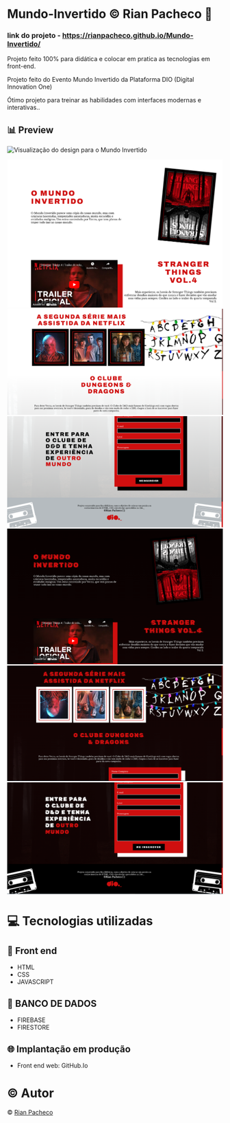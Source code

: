 # Mundo-Invertido &copy; Rian Pacheco 🚀

### link do projeto - https://rianpacheco.github.io/Mundo-Invertido/

 Projeto feito 100% para didática e colocar em pratica as tecnologias em front-end.

 Projeto feito do Evento Mundo Invertido da Plataforma DIO (Digital Innovation One)
 
 Ótimo projeto para treinar as habilidades com interfaces modernas e interativas..

## 📊 Preview

![Visualização do design para o Mundo Invertido](https://media-exp1.licdn.com/dms/image/C4D22AQEhHMSxwrM7ZQ/feedshare-shrink_2048_1536/0/1661891973085?e=2147483647&v=beta&t=rEYSaF2VNDST0qSb9JG2pGpqfxJ1GBmGdZFd1YLap4g)

<img src="./images/Preview/Preview-Desktop(1).PNG" />
<img src="./images/Preview/Preview-Desktop(2).PNG" />
<img src="./images/Preview/Preview-Desktop(3).PNG" />
<img src="./images/Preview/Preview-Desktop(4).PNG" />
<img src="./images/Preview/Preview-Desktop(5).PNG" />
<img src="./images/Preview/Preview-Desktop(6).PNG" />

# 💻 Tecnologias utilizadas

## 🔅 Front end
- HTML
- CSS
- JAVASCRIPT

## 🔏 BANCO DE DADOS
- FIREBASE
- FIRESTORE

## 🌐 Implantação em produção
- Front end web: GitHub.Io

# © Autor

&copy; <a href="https://www.linkedin.com/in/rian-pacheco/"> Rian Pacheco</a>

